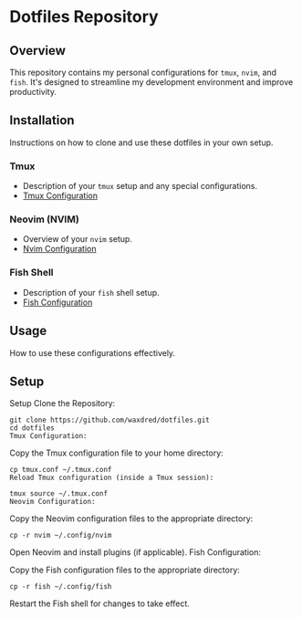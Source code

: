 # Dotfiles Repository

## Overview

This repository contains my personal configurations for `tmux`, `nvim`, and `fish`. It's designed to streamline my development environment and improve productivity.

## Installation

Instructions on how to clone and use these dotfiles in your own setup.

### Tmux

- Description of your `tmux` setup and any special configurations.
- [Tmux Configuration](./.config/tmux/README.md)

### Neovim (NVIM)

- Overview of your `nvim` setup.
- [Nvim Configuration](./.config/nvim/README.md)

### Fish Shell

- Description of your `fish` shell setup.
- [Fish Configuration](./.config/fish/README.md)

## Usage

How to use these configurations effectively.

## Setup

Setup
Clone the Repository:

```fish
git clone https://github.com/waxdred/dotfiles.git
cd dotfiles
Tmux Configuration:
```

Copy the Tmux configuration file to your home directory:

```fish
cp tmux.conf ~/.tmux.conf
Reload Tmux configuration (inside a Tmux session):
```

```fish
tmux source ~/.tmux.conf
Neovim Configuration:
```

Copy the Neovim configuration files to the appropriate directory:

```fish
cp -r nvim ~/.config/nvim
```

Open Neovim and install plugins (if applicable).
Fish Configuration:

Copy the Fish configuration files to the appropriate directory:

```fish
cp -r fish ~/.config/fish
```

Restart the Fish shell for changes to take effect.
